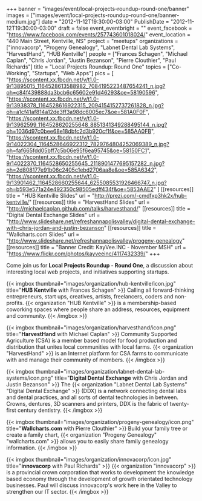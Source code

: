 +++
banner = "images/event/local-projects-roundup-round-one/banner"
images = ["images/event/local-projects-roundup-round-one/banner-medium.jpg"]
date = "2012-11-12T19:30:00-03:00"
PublishDate = "2012-11-12T19:30:00-03:00"
draft = false
event_eventbright = ""
event_facebook = "https://www.facebook.com/events/257743601018024/"
event_location = "440 Main Street, Kentville, NS"
project = "meetups"
organizations = ["innovacorp", "Progeny Genealogy", "Labnet Dental Lab Systems", "HarvestHand", "HUB Kentville"]
people = ["Frances Schagen", "Michael Caplan", "Chris Jordan", "Justin Bezanson", "Pierre Clouthier", "Paul Richards"]
title = "Local Projects Roundup: Round One"
topics = ["Co-Working", "Startups", "Web Apps"]
pics = [
    "https://scontent.xx.fbcdn.net/v/t1.0-9/13895015_1164528613588982_7084195223487654241_n.jpg?oh=c84f439888da3bcb6c65602e91d46293&oe=58190596",
    "https://scontent.xx.fbcdn.net/v/t1.0-9/13938378_1164528616922315_2094154152737261828_n.jpg?oh=a1cf41af814a12de3ff3a98dc6005ec7&oe=581A0F0F",
    "https://scontent.xx.fbcdn.net/v/t1.0-9/13962599_1164528620255648_8851341349288495144_n.jpg?oh=1036d97c0bee68e18dbfc2d3b920cf1f&oe=585AA0FB",
    "https://scontent.xx.fbcdn.net/v/t1.0-9/14022304_1164528646922312_7829764804252069389_n.jpg?oh=faf665fdd05bff7c5b06e95f6ea95745&oe=58150FC1",
    "https://scontent.xx.fbcdn.net/v/t1.0-9/14022370_1164528650255645_2118901477695157282_n.jpg?oh=2d808177e91b06c2405c1ebd2706aa8e&oe=585A6342",
    "https://scontent.xx.fbcdn.net/v/t1.0-9/13901462_1164528660255644_6255085531926466747_n.jpg?oh=b593e571a24e492350c98505edff434f&oe=5853AAE2"
]
[[resources]]
title = "HUB Kentville Slides"
url = "http://prezi.com/-cmdfxp3hk2x/hub-kentville/"
[[resources]]
title = "HarvestHand Slides"
url = "http://michaelcaplan.github.com/talks/harvesthand/" 
[[resources]]
title = "Digital Dental Exchange Slides"
url = "http://www.slideshare.net/refreshannapolisvalley/digital-dental-exchange-with-chris-jordan-and-justin-bezanson" 
[[resources]]
title = "Wallcharts.com Slides"
url = "http://www.slideshare.net/refreshannapolisvalley/progeny-genealogy" 
[[resources]]
title = "Banner Credit: KayVee.INC - November MSH"
url = "https://www.flickr.com/photos/kayveeinc/4117432339/"
+++

Come join us for **Local Projects Roundup - Round One**, a discussion about interesting local web projects, and initiatives supporting startups.

{{< imgbox thumbnail="images/organization/hub-kentville/icon.jpg" title="**HUB Kentville** with Frances Schagen" >}}
    Calling all forward-thinking entrepreneurs, start ups, creatives, artists, freelancers, coders and non-profits. {{< organization "HUB Kentville" >}} is a membership-based coworking spaces where people share an address, resources, equipment and community.
{{< /imgbox >}}

{{< imgbox thumbnail="images/organization/harvesthand/icon.png" title="**HarvestHand** with Michael Caplan" >}}
    Community Supported Agriculture (CSA) is a member based model for food production and distribution that unites local communities with local farms. {{< organization "HarvestHand" >}} is an Internet platform for CSA farms to communicate with and manage their community of members.
{{< /imgbox >}}

{{< imgbox thumbnail="images/organization/labnet-dental-lab-systems/icon.png" title="**Digital Dental Exchange** with Chris Jordan and Justin Bezanson" >}}
    The {{< organization "Labnet Dental Lab Systems" "Digital Dental Exchange" >}} (DDX) is a network connecting dental labs and dental practices, and all sorts of dental technologies in between.  Crowns, dentures, 3D scanners and printers, DDX is the fabric of twenty-first century dentistry.
{{< /imgbox >}}

{{< imgbox thumbnail="images/organization/progeny-genealogy/icon.png" title="**Wallcharts.com** with Pierre Clouthier" >}}
    Build your family tree or create a family chart, {{< organization "Progeny Genealogy" "wallcharts.com" >}} allows you to easily share family genealogy information.
{{< /imgbox >}}

{{< imgbox thumbnail="images/organization/innovacorp/icon.jpg" title="**innovacorp** with Paul Richards" >}}
    {{< organization "innovacorp" >}} is a provincial crown corporation that works to development the knowledge based economy through the development of growth orientated technology businesses.  Paul will discuss innovacorp's work here in the Valley to strengthen our IT sector.
{{< /imgbox >}}
